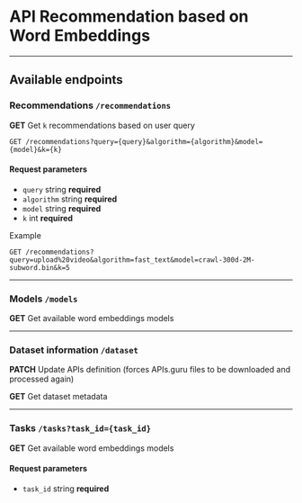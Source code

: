 # API Recommendation based on Word Embeddings
***
## Available endpoints

### Recommendations `/recommendations`
**GET** Get `k` recommendations based on user query
```
GET /recommendations?query={query}&algorithm={algorithm}&model={model}&k={k}
```

####     Request parameters

- `query` string **required**
- `algorithm` string **required**
- `model` string **required**
- `k` int **required**

Example
```
GET /recommendations?query=upload%20video&algorithm=fast_text&model=crawl-300d-2M-subword.bin&k=5
```
***
### Models `/models`
**GET** Get available word embeddings models
***
### Dataset information `/dataset`
**PATCH** Update APIs definition (forces APIs.guru files to be downloaded and processed again)

**GET** Get dataset metadata
***
### Tasks `/tasks?task_id={task_id}`
**GET** Get available word embeddings models

####     Request parameters

- `task_id` string **required**

